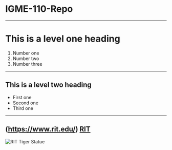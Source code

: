 # IGME-110-Repo
---
# This is a level one heading
1. Number one
2. Number two
3. Number three
---
## This is a level two heading
- First one
- Second one
- Third one
---
(https://www.rit.edu/)
[RIT](https://www.rit.edu/)
---
![RIT Tiger Statue](https://upload.wikimedia.org/wikipedia/commons/4/4b/Rochester_Institute_of_Technology_Bengal_Tiger_statue.jpg)
